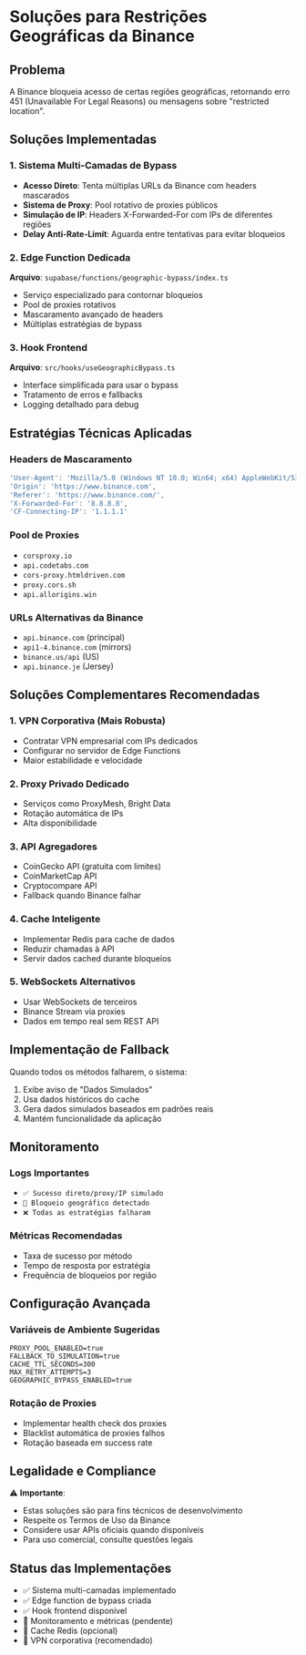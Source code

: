 # Soluções para Restrições Geográficas da Binance

## Problema
A Binance bloqueia acesso de certas regiões geográficas, retornando erro 451 (Unavailable For Legal Reasons) ou mensagens sobre "restricted location".

## Soluções Implementadas

### 1. Sistema Multi-Camadas de Bypass
- **Acesso Direto**: Tenta múltiplas URLs da Binance com headers mascarados
- **Sistema de Proxy**: Pool rotativo de proxies públicos
- **Simulação de IP**: Headers X-Forwarded-For com IPs de diferentes regiões
- **Delay Anti-Rate-Limit**: Aguarda entre tentativas para evitar bloqueios

### 2. Edge Function Dedicada
**Arquivo**: `supabase/functions/geographic-bypass/index.ts`
- Serviço especializado para contornar bloqueios
- Pool de proxies rotativos
- Mascaramento avançado de headers
- Múltiplas estratégias de bypass

### 3. Hook Frontend
**Arquivo**: `src/hooks/useGeographicBypass.ts`
- Interface simplificada para usar o bypass
- Tratamento de erros e fallbacks
- Logging detalhado para debug

## Estratégias Técnicas Aplicadas

### Headers de Mascaramento
```typescript
'User-Agent': 'Mozilla/5.0 (Windows NT 10.0; Win64; x64) AppleWebKit/537.36',
'Origin': 'https://www.binance.com',
'Referer': 'https://www.binance.com/',
'X-Forwarded-For': '8.8.8.8',
'CF-Connecting-IP': '1.1.1.1'
```

### Pool de Proxies
- `corsproxy.io`
- `api.codetabs.com`
- `cors-proxy.htmldriven.com`
- `proxy.cors.sh`
- `api.allorigins.win`

### URLs Alternativas da Binance
- `api.binance.com` (principal)
- `api1-4.binance.com` (mirrors)
- `binance.us/api` (US)
- `api.binance.je` (Jersey)

## Soluções Complementares Recomendadas

### 1. VPN Corporativa (Mais Robusta)
- Contratar VPN empresarial com IPs dedicados
- Configurar no servidor de Edge Functions
- Maior estabilidade e velocidade

### 2. Proxy Privado Dedicado
- Serviços como ProxyMesh, Bright Data
- Rotação automática de IPs
- Alta disponibilidade

### 3. API Agregadores
- CoinGecko API (gratuita com limites)
- CoinMarketCap API
- Cryptocompare API
- Fallback quando Binance falhar

### 4. Cache Inteligente
- Implementar Redis para cache de dados
- Reduzir chamadas à API
- Servir dados cached durante bloqueios

### 5. WebSockets Alternativos
- Usar WebSockets de terceiros
- Binance Stream via proxies
- Dados em tempo real sem REST API

## Implementação de Fallback

Quando todos os métodos falharem, o sistema:
1. Exibe aviso de "Dados Simulados"
2. Usa dados históricos do cache
3. Gera dados simulados baseados em padrões reais
4. Mantém funcionalidade da aplicação

## Monitoramento

### Logs Importantes
- `✅ Sucesso direto/proxy/IP simulado`
- `🚫 Bloqueio geográfico detectado`
- `❌ Todas as estratégias falharam`

### Métricas Recomendadas
- Taxa de sucesso por método
- Tempo de resposta por estratégia
- Frequência de bloqueios por região

## Configuração Avançada

### Variáveis de Ambiente Sugeridas
```
PROXY_POOL_ENABLED=true
FALLBACK_TO_SIMULATION=true
CACHE_TTL_SECONDS=300
MAX_RETRY_ATTEMPTS=3
GEOGRAPHIC_BYPASS_ENABLED=true
```

### Rotação de Proxies
- Implementar health check dos proxies
- Blacklist automática de proxies falhos
- Rotação baseada em success rate

## Legalidade e Compliance

⚠️ **Importante**: 
- Estas soluções são para fins técnicos de desenvolvimento
- Respeite os Termos de Uso da Binance
- Considere usar APIs oficiais quando disponíveis
- Para uso comercial, consulte questões legais

## Status das Implementações

- ✅ Sistema multi-camadas implementado
- ✅ Edge function de bypass criada
- ✅ Hook frontend disponível
- 🔄 Monitoramento e métricas (pendente)
- 🔄 Cache Redis (opcional)
- 🔄 VPN corporativa (recomendado)